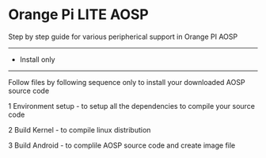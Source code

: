 # Orange Pi LITE AOSP
Step by step guide for various peripherical support in Orange PI AOSP

*****************
* Install only  
*****************
Follow files by following sequence only to install your downloaded AOSP source code

1	Environment setup - to setup all the dependencies to compile your source code

2 Build Kernel - to compile linux distribution

3 Build Android - to complile AOSP source code and create image file

